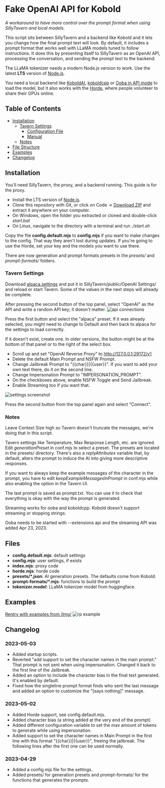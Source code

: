 # Fake OpenAI API for Kobold

_A workaround to have more control over the prompt format when using SillyTavern and local models._

This script sits between SillyTavern and a backend like Kobold and it lets you change how the final prompt text will look. By default, it includes a prompt format that works well with LLaMA models tuned to follow instructions. It does this by presenting itself to SillyTavern as an OpenAI API, processing the conversation, and sending the prompt text to the backend.

The LLaMA tokenizer needs a modern Node.js version to work. Use the latest **LTS** version of [Node.js](https://nodejs.org).

You need a local backend like [KoboldAI](https://github.com/0cc4m/KoboldAI), [koboldcpp](https://github.com/LostRuins/koboldcpp) or [Ooba in API mode](https://github.com/oobabooga/text-generation-webui) to load the model, but it also works with the [Horde](http://koboldai.net/), where people volunteer to share their GPUs online.

## Table of Contents

- [Installation](#installation)
  - [Tavern Settings](#tavern-settings)
    - [Configuration File](#configuration-file)
    - [Manual](#manual)
  - [Notes](#notes)
- [File Structure](#file-structure)
- [Examples](#examples)
- [Changelog](#changelog)

## Installation

You'll need SillyTavern, the proxy, and a backend running. This guide is for the proxy.

- Install the LTS version of [Node.js](https://nodejs.org).
- Clone this repository with Git, or click on Code -> [Download ZIP](https://github.com/anon998/simple-proxy-for-tavern/archive/refs/heads/main.zip) and extract it anywhere on your computer.
- On Windows, open the folder you extracted or cloned and double-click _start.bat_
- On Linux, navigate to the directory with a terminal and run _./start.sh_

Copy the file **config.default.mjs** to **config.mjs** if you want to make changes to the config. That way they aren't lost during updates.
If you're going to use the Horde, set your key and the models you want to use there.

There are now generation and prompt formats presets in the _presets/_ and _prompt-formats/_ folders.

### Tavern Settings

Download <a href="https://raw.githubusercontent.com/anon998/simple-proxy-for-tavern/main/img/alpaca.settings">alpaca.settings</a> and put it in SillyTavern/public/OpenAI Settings/ and reload or start Tavern. Some of the values in the next steps will already be complete.

After pressing the second button of the top panel, select "OpenAI" as the API and write a random API key; it doesn't matter.
![api connections](./img/api.png)

Press the first button and select the "alpaca" preset. If it was already selected, you might need to change to Default and then back to alpaca for the settings to load correctly.

If it doesn't exist, create one. In older versions, the button might be at the bottom of that panel or to the right of the select box.

- Scroll up and set "OpenAI Reverse Proxy" to http://127.0.0.1:29172/v1
- Delete the default Main Prompt and NSFW Prompt.
- Change Jailbreak Prompt to "{{char}}|{{user}}". If you want to add your own text there, do it on the second line.
- Change Impersonation Prompt to "IMPERSONATION_PROMPT".
- On the checkboxes above, enable NSFW Toggle and Send Jailbreak.
- Enable Streaming too if you want that.

![settings screenshot](./img/settings.png)

Press the second button from the top panel again and select "Connect".

### Notes

Leave Context Size high so Tavern doesn't truncate the messages, we're doing that in this script.

Tavern settings like Temperature, Max Response Length, etc. are ignored. Edit _generationPreset_ in conf.mjs to select a preset. The presets are located in the presets/ directory.
There's also a _replyAttributes_ variable that, by default, alters the prompt to induce the AI into giving more descriptive responses.

If you want to always keep the example messages of the character in the prompt, you have to edit _keepExampleMessagesInPrompt_ in conf.mjs while also enabling the option in the Tavern UI.

The last prompt is saved as prompt.txt. You can use it to check that everything is okay with the way the prompt is generated.

Streaming works for ooba and koboldcpp. Kobold doesn't support streaming or stopping strings.

Ooba needs to be started with --extensions api and the streaming API was added Apr 23, 2023.

## Files

- **config.default.mjs**: default settings
- **config.mjs**: user settings, if exists
- **index.mjs**: proxy code
- **horde.mjs**: horde code
- **presets/\*.json**: AI generation presets. The defaults come from Kobold.
- **prompt-formats/\*.mjs**: functions to build the prompt
- **tokenizer.model**: LLaMA tokenizer model from huggingface.

## Examples

[Rentry with examples from /lmg/](https://rentry.org/llama-examples)
![rp example](./img/example.jpg)

## Changelog

### 2023-05-03
- Added startup scripts.
- Reverted "add support to set the character names in the main prompt." That prompt is not sent when using impersonation. Changed it back to the first line of the Jailbreak.
- Added an option to include the character bias in the final text generated. It's enabled by default.
- Fixed how the singleline prompt format finds who sent the last message and added an option to customize the "[says nothing]" message.

### 2023-05-02
- Added Horde support, see config.default.mjs.
- Added character bias (a string added at the very end of the prompt)
- Added different configuration variable to set the max amount of tokens to generate while using impersonation.
- Added support to set the character names in Main Prompt in the first line with this format "{{char}}|{{user}}", freeing the jailbreak. The following lines after the first one can be used normally.

### 2023-04-29

- Added a config.mjs file for the settings.
- Added presets/ for generation presets and prompt-formats/ for the functions that generates the prompts.
